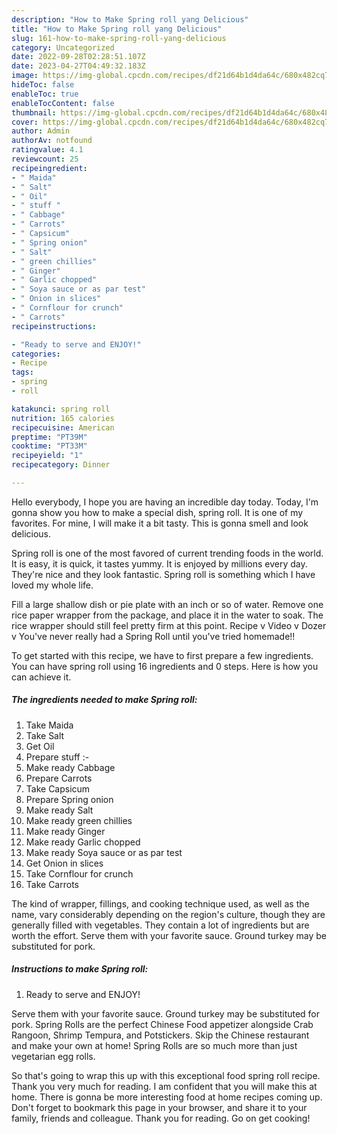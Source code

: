 ```yaml
---
description: "How to Make Spring roll yang Delicious"
title: "How to Make Spring roll yang Delicious"
slug: 161-how-to-make-spring-roll-yang-delicious
category: Uncategorized
date: 2022-09-28T02:28:51.107Z
date: 2023-04-27T04:49:32.183Z
image: https://img-global.cpcdn.com/recipes/df21d64b1d4da64c/680x482cq70/spring-roll-recipe-main-photo.jpg
hideToc: false
enableToc: true
enableTocContent: false
thumbnail: https://img-global.cpcdn.com/recipes/df21d64b1d4da64c/680x482cq70/spring-roll-recipe-main-photo.jpg
cover: https://img-global.cpcdn.com/recipes/df21d64b1d4da64c/680x482cq70/spring-roll-recipe-main-photo.jpg
author: Admin
authorAv: notfound
ratingvalue: 4.1
reviewcount: 25
recipeingredient:
- " Maida"
- " Salt"
- " Oil"
- " stuff "
- " Cabbage"
- " Carrots"
- " Capsicum"
- " Spring onion"
- " Salt"
- " green chillies"
- " Ginger"
- " Garlic chopped"
- " Soya sauce or as par test"
- " Onion in slices"
- " Cornflour for crunch"
- " Carrots"
recipeinstructions:

- "Ready to serve and ENJOY!"
categories:
- Recipe
tags:
- spring
- roll

katakunci: spring roll 
nutrition: 165 calories
recipecuisine: American
preptime: "PT39M"
cooktime: "PT33M"
recipeyield: "1"
recipecategory: Dinner

---
```



Hello everybody, I hope you are having an incredible day today. Today, I'm gonna show you how to make a special dish, spring roll. It is one of my favorites. For mine, I will make it a bit tasty. This is gonna smell and look delicious.

Spring roll is one of the most favored of current trending foods in the world. It is easy, it is quick, it tastes yummy. It is enjoyed by millions every day. They're nice and they look fantastic. Spring roll is something which I have loved my whole life.

Fill a large shallow dish or pie plate with an inch or so of water. Remove one rice paper wrapper from the package, and place it in the water to soak. The rice wrapper should still feel pretty firm at this point. Recipe v Video v Dozer v You&#39;ve never really had a Spring Roll until you&#39;ve tried homemade!!


To get started with this recipe, we have to first prepare a few ingredients. You can have spring roll using 16 ingredients and 0 steps. Here is how you can achieve it.

<!--inarticleads1-->

##### The ingredients needed to make Spring roll:

1. Take  Maida
1. Take  Salt
1. Get  Oil
1. Prepare  stuff :-
1. Make ready  Cabbage
1. Prepare  Carrots
1. Take  Capsicum
1. Prepare  Spring onion
1. Make ready  Salt
1. Make ready  green chillies
1. Make ready  Ginger
1. Make ready  Garlic chopped
1. Make ready  Soya sauce or as par test
1. Get  Onion in slices
1. Take  Cornflour for crunch
1. Take  Carrots


The kind of wrapper, fillings, and cooking technique used, as well as the name, vary considerably depending on the region&#39;s culture, though they are generally filled with vegetables. They contain a lot of ingredients but are worth the effort. Serve them with your favorite sauce. Ground turkey may be substituted for pork. 

<!--inarticleads2-->

##### Instructions to make Spring roll:


1. Ready to serve and ENJOY!

Serve them with your favorite sauce. Ground turkey may be substituted for pork. Spring Rolls are the perfect Chinese Food appetizer alongside Crab Rangoon, Shrimp Tempura, and Potstickers. Skip the Chinese restaurant and make your own at home! Spring Rolls are so much more than just vegetarian egg rolls. 

So that's going to wrap this up with this exceptional food spring roll recipe. Thank you very much for reading. I am confident that you will make this at home. There is gonna be more interesting food at home recipes coming up. Don't forget to bookmark this page in your browser, and share it to your family, friends and colleague. Thank you for reading. Go on get cooking!
